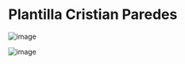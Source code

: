 # Plantilla Cristian Paredes

![image](https://github.com/Cristiann-Paredes/appMetro-/assets/117744113/d2d4c2fb-6037-45a6-a006-aeba8e329163)

![image](https://github.com/Cristiann-Paredes/appMetro-/assets/117744113/e205eb18-77d1-423d-885c-867a12d8be7e)
